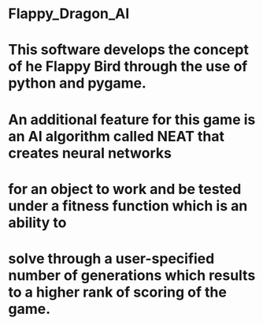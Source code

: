 # Flappy_Dragon_AI
# This software develops the concept of he Flappy Bird through the use of python and pygame.
# An additional feature for this game is an AI algorithm called NEAT that creates neural networks
# for an object to work and be tested under a fitness function which is an ability to
# solve through a user-specified number of generations which results to a higher rank of scoring of the game.
